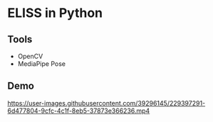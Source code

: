# ELISS in Python

## Tools

- OpenCV
- MediaPipe Pose

## Demo

https://user-images.githubusercontent.com/39296145/229397291-6d477804-9cfc-4c1f-8eb5-37873e366236.mp4
